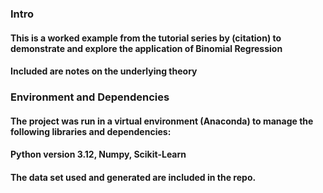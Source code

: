 ### Intro
#### This is a worked example from the tutorial series  by (citation) to demonstrate and explore the application of Binomial Regression
####  Included are notes on the underlying theory 

### Environment and Dependencies 

#### The project was run in a virtual environment (Anaconda) to manage the following libraries and dependencies:
#### Python version 3.12, Numpy, Scikit-Learn 
#### The data set used and generated are included in the repo.

